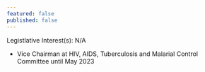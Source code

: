 ```yaml
---
featured: false
published: false
---
```

Legistlative Interest(s): N/A

* Vice Chairman at HIV, AIDS, Tuberculosis and Malarial Control Committee until May 2023